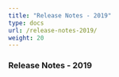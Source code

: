 ```yaml
---
title: "Release Notes - 2019"
type: docs
url: /release-notes-2019/
weight: 20
---
```


### **Release Notes - 2019**
